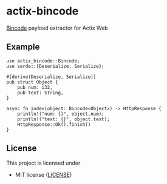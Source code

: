 # actix-bincode

[Bincode](https://crates.io/crates/bincode) payload extractor for Actix Web

## Example

```rust,ignore
use actix_bincode::Bincode;
use serde::{Deserialize, Serialize};

#[derive(Deserialize, Serialize)]
pub struct Object {
    pub num: i32,
    pub text: String,
}

async fn index(object: Bincode<Object>) -> HttpResponse {
    println!("num: {}", object.num);
    println!("text: {}", object.text);
    HttpResponse::Ok().finish()
}
```

## License

This project is licensed under 

- MIT license ([LICENSE](LICENSE))

